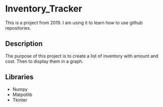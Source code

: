 # Inventory_Tracker
This is a project from 2019. I am using it to learn how to use github repositories. 
## Description

The purpose of this project is to create a list of inventory with amount and cost. Then to display them in a graph. 

## Libraries

- Numpy
- Matpotlib
- Tkinter
